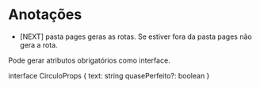 # Anotações

- [NEXT] pasta pages geras as rotas.
Se estiver fora da pasta pages
não gera a rota.

Pode gerar atributos obrigatórios como interface.

interface CirculoProps {
    text: string
    quasePerfeito?: boolean
}

